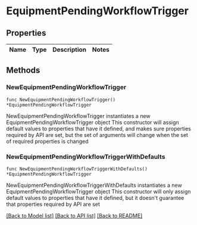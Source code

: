 # EquipmentPendingWorkflowTrigger

## Properties

Name | Type | Description | Notes
------------ | ------------- | ------------- | -------------

## Methods

### NewEquipmentPendingWorkflowTrigger

`func NewEquipmentPendingWorkflowTrigger() *EquipmentPendingWorkflowTrigger`

NewEquipmentPendingWorkflowTrigger instantiates a new EquipmentPendingWorkflowTrigger object
This constructor will assign default values to properties that have it defined,
and makes sure properties required by API are set, but the set of arguments
will change when the set of required properties is changed

### NewEquipmentPendingWorkflowTriggerWithDefaults

`func NewEquipmentPendingWorkflowTriggerWithDefaults() *EquipmentPendingWorkflowTrigger`

NewEquipmentPendingWorkflowTriggerWithDefaults instantiates a new EquipmentPendingWorkflowTrigger object
This constructor will only assign default values to properties that have it defined,
but it doesn't guarantee that properties required by API are set


[[Back to Model list]](../README.md#documentation-for-models) [[Back to API list]](../README.md#documentation-for-api-endpoints) [[Back to README]](../README.md)


